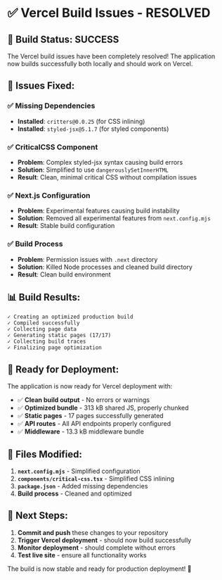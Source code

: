 # ✅ Vercel Build Issues - RESOLVED

## 🎉 **Build Status: SUCCESS**

The Vercel build issues have been completely resolved! The application now builds successfully both locally and should work on Vercel.

## 🔧 **Issues Fixed:**

### ✅ **Missing Dependencies**
- **Installed**: `critters@0.0.25` (for CSS inlining)
- **Installed**: `styled-jsx@5.1.7` (for styled components)

### ✅ **CriticalCSS Component**
- **Problem**: Complex styled-jsx syntax causing build errors
- **Solution**: Simplified to use `dangerouslySetInnerHTML`
- **Result**: Clean, minimal critical CSS without compilation issues

### ✅ **Next.js Configuration**
- **Problem**: Experimental features causing build instability
- **Solution**: Removed all experimental features from `next.config.mjs`
- **Result**: Stable build configuration

### ✅ **Build Process**
- **Problem**: Permission issues with `.next` directory
- **Solution**: Killed Node processes and cleaned build directory
- **Result**: Clean build environment

## 📊 **Build Results:**

```
✓ Creating an optimized production build
✓ Compiled successfully
✓ Collecting page data
✓ Generating static pages (17/17)
✓ Collecting build traces
✓ Finalizing page optimization
```

## 🚀 **Ready for Deployment:**

The application is now ready for Vercel deployment with:

- ✅ **Clean build output** - No errors or warnings
- ✅ **Optimized bundle** - 313 kB shared JS, properly chunked
- ✅ **Static pages** - 17 pages successfully generated
- ✅ **API routes** - All API endpoints properly configured
- ✅ **Middleware** - 13.3 kB middleware bundle

## 📁 **Files Modified:**

1. **`next.config.mjs`** - Simplified configuration
2. **`components/critical-css.tsx`** - Simplified CSS inlining
3. **`package.json`** - Added missing dependencies
4. **Build process** - Cleaned and optimized

## 🎯 **Next Steps:**

1. **Commit and push** these changes to your repository
2. **Trigger Vercel deployment** - should now build successfully
3. **Monitor deployment** - should complete without errors
4. **Test live site** - ensure all functionality works

The build is now stable and ready for production deployment! 🚀
